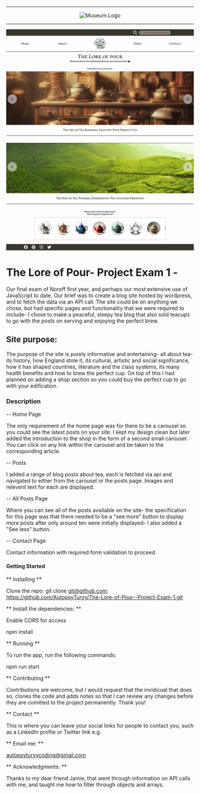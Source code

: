 
---

<p align="center">
  <img src="https://enchanting-kringle-525ad3.netlify.app/Images/logo-the-lore-of-pour.png" alt="Museum Logo">
</p>

---

![My Image](Images/readme1.jpeg)

![My Image](Images/readme2.jpeg)


# The Lore of Pour- Project Exam 1 - 


Our final exam of Noroff first year, and perhaps our most extensive use of JavaScript to date.
Our brief was to create a blog site hosted by wordpress, and to fetch the data via an API call. 
The site could be on anything we chose, but had specific pages and functionality that we were required to include- I chose to make a peaceful, sleepy tea blog that also sold teacups to go with the posts on serving and enjoying the perfect brew.



## Site purpose:

The purpose of the site is purely informative and entertaining- all about tea- its history, how England stole it, its cultural, artistic and social significance, how it has shaped countries, literature and the class systems, its many health benefits and how to brew the perfect cup.
On top of this I had planned on adding a shop section so you could buy the perfect cup to go with your edification.


### Description

-- Home Page

The only requirement of the home page was for there to be a carousel so you could see the latest posts on your site.
I kept my design clean but later added the introduction to the shop in the form of a second small carousel. You can click on any link within the carousel and be taken to the corresponding article.


-- Posts

I added a range of blog posts about tea, each is fetched via api and navigated to either from the carousel or the posts page. 
Images and relevent text for each are displayed.

-- All Posts Page

Where you can see all of the posts available on the site- the specification for this page was that there needed to be a "see more" button to display more posts after only around ten were initially displayed- I also added a "See less" button.

-- Contact Page

Contact information with required form validation to proceed.

#### Getting Started

** Installing **


Clone the repo:
git clone git@github.com: https://github.com/AutopsyTurvy/The-Lore-of-Pour--Project-Exam-1.git



** Install the dependencies: **

Enable CORS for access

npm install



** Running **

To run the app, run the following commands:

npm run start



** Contributing **


Contributions are welcome, but I would request that the invidicual that does so, clones the code and adds notes so that I can review any changes before they are comitted to the project permanently. Thank you! 


** Contact **

This is where you can leave your social links for people to contact you, such as a LinkedIn profile or Twitter link e.g.

** Email me: **

autopsyturvycoding@gmail.com




** Acknowledgments: **

Thanks to my dear friend Jamie, that went through information on API calls with me, and taught me how to filter through objects and arrays.


